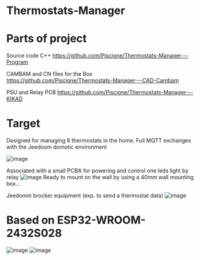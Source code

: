 # Thermostats-Manager

Parts of project
================
Source code C++
https://github.com/Piscigne/Thermostats-Manager---Program

CAMBAM and CN files for the Box
https://github.com/Piscigne/Thermostats-Manager---CAD-Cambam

PSU and Relay PCB 
https://github.com/Piscigne/Thermostats-Manager---KIKAD

Target
======
Designed for managing 6 thermostats in the home.
Full MQTT exchanges with the Jeedoom domotic environment

![image](https://user-images.githubusercontent.com/58998238/212164659-15d0e319-cc1b-40c0-b02a-4c627b2a1eff.png)

Associated with a small PCBA for powering and control one leds light by relay
![image](https://user-images.githubusercontent.com/58998238/212166666-12e18554-cbba-4e38-ab2c-94203ea45eb4.png)
Ready to mount on the wall by using a 40mm wall mounting box... 

Jeedomm brocker equipment (exp. to send a thermostat data)
![image](https://user-images.githubusercontent.com/58998238/212169687-d163d7d6-0c42-4738-8244-88cca262324e.png)

Based on ESP32-WROOM-2432S028
=============================
![image](https://user-images.githubusercontent.com/58998238/212163075-e64262cf-2b7b-45af-9988-a0250f2e8016.png)
![image](https://user-images.githubusercontent.com/58998238/212163382-8787dd00-3ab1-493b-adc2-ca57668cd3bf.png)


